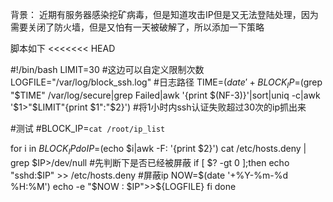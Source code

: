 背景：
近期有服务器感染挖矿病毒，但是知道攻击IP但是又无法登陆处理，因为需要关闭了防火墙，但是又怕有一天被破解了，所以添加一下策略

脚本如下
<<<<<<< HEAD

#!/bin/bash
LIMIT=30     #这边可以自定义限制次数
LOGFILE="/var/log/block_ssh.log"     #日志路径
TIME=$(date '+%b %e %H')     #example: Apr 11 11
BLOCK_IP=$(grep "$TIME" /var/log/secure|grep Failed|awk '{print $(NF-3)}'|sort|uniq -c|awk '$1>"$LIMIT"{print $1":"$2}')     #将1小时内ssh认证失败超过30次的ip抓出来


#测试
#BLOCK_IP=`cat /root/ip_list`


for i in $BLOCK_IP
do
     IP=$(echo $i|awk -F: '{print $2}')
     cat /etc/hosts.deny | grep $IP>/dev/null     #先判断下是否已经被屏蔽
     if [ $? -gt 0 ];then
          echo "sshd:$IP"  >> /etc/hosts.deny   #屏蔽ip
          NOW=$(date '+%Y-%m-%d %H:%M')
          echo -e "$NOW : $IP">>${LOGFILE}
     fi
done


